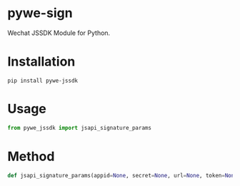 # pywe-sign

Wechat JSSDK Module for Python.

# Installation

```shell
pip install pywe-jssdk
```

# Usage

```python
from pywe_jssdk import jsapi_signature_params
```

# Method

```python
def jsapi_signature_params(appid=None, secret=None, url=None, token=None, storage=None, full=False):
```
